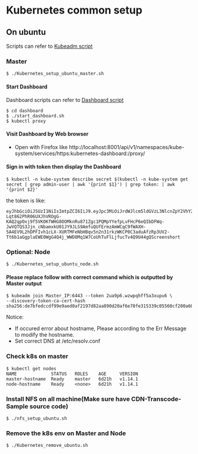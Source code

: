 # Kubernetes common setup
## On ubuntu
Scripts can refer to [Kubeadm script](scripts/)

### Master
```shell
$ ./Kubernetes_setup_ubuntu_master.sh
```

#### Start Dashboard
Dashboard scripts can refer to [Dashboard script](deployment/kubernetes/dashboard/)
```shell
$ cd dashboard
$ ./start_dashboard.sh
$ kubectl proxy
```
####  Visit Dashboard by Web browser
- Open with Firefox like
http://localhost:8001/api/v1/namespaces/kube-system/services/https:kubernetes-dashboard:/proxy/

#### Sign in with token then display the Dashboard
```shell
$ kubectl -n kube-system describe secret $(kubectl -n kube-system get secret | grep admin-user | awk '{print $1}') | grep token: | awk '{print $2}'
```
the token is like:
```shell
eyJhbGciOiJSUzI1NiIsImtpZCI6IiJ9.eyJpc3MiOiJrdWJlcm5ldGVzL3NlcnZpY2VhY2NvdW50Iiwia3ViZXJuZXRlcy5pby9zZXJ2aWNlYWNjb3VudC9uYW1lc3BhY2UiOiJrdWJlLXN5c3RlbSIsImt1YmVybmV0ZXMuaW8vc2VydmljZWFjY291bnQvc2VjcmV0Lm5hbWUiOiJhZG1pbi11c2VyLXRva2VuLWxuc2p6Iiwia3ViZXJuZXRlcy5pby9zZXJ2aWNlYWNjb3VudC9zZXJ2aWNlLWFjY291bnQubmFtZSI6ImFkbWluLXVzZXIiLCJrdWJlcm5ldGVzLmlvL3NlcnZpY2VhY2NvdW50L3NlcnZpY2UtYWNjb3VudC51aWQiOiJmNzJjMDNkNS01ZjVhLTExZTktYTI2MC0wMGEwYTU5M2IyYTciLCJzdWIiOiJzeXN0ZW06c2VydmljZWFjY291bnQ6a3ViZS1zeXN0ZW06YWRtaW4tdXNlciJ9.sHN_V_fZm8fj3OuwzMqAD1GJnffbNbE6SIsBHeFEZmDu9irsF3vnCWQeHFDHNQg66YbpK_j6iLts42GXrJ6QvpAahM-Lqt862PhR06UXJhVROgG-KAQ2qpOxj9f5VKOKfWHG8OOMknRu871Zgc1PQMpYYefpLvFHcP6eQIbDFWq-JwVQTQS3Jjn_cNbamxkU01JY9JLS9AmfuQUfErmzAmWCqC9fWAXH-5A4EV9L2hDPFIvh1cLX-XURTMFeNbHBqv5n2n31rkzWKCP0C3aduAfzRp3UV2-Tt6b1aGgplaEWE0WgG4Q4j_WWD8Mq1W7CoUhTuFlLjfucTv4Q9U44gQScreenshort
```
### Optional: Node
```shell
$ ./Kubernetes_setup_ubuntu_node.sh
```
#### Please replace follow with correct command which is outputted by Master output
```shell
$ kubeadm join Master_IP:6443 --token 2ua9p6.wzwpqhff5a3xupu6 \
--discovery-token-ca-cert-hash sha256:de7bfedccdf99e9aed0af2197d82aa890d20af6e70fe315339c05560cf200a60
```
Notice: 
- If occured error about hostname, Please according to the Err Message to modify the hostname.
- Set correct DNS at /etc/resolv.conf

### Check k8s on master
```shell
$ kubectl get nodes
NAME             STATUS   ROLES    AGE     VERSION
master-hostname  Ready    master   6d21h   v1.14.1
node-hostname    Ready    <none>   6d21h   v1.14.1
```
### Install NFS on all machine(Make sure have CDN-Transcode-Sample source code)
```shell
$ ./nfs_setup_ubuntu.sh
```
### Remove the k8s env on Master and Node
```shell
$ ./Kubernetes_remove_ubuntu.sh
```
